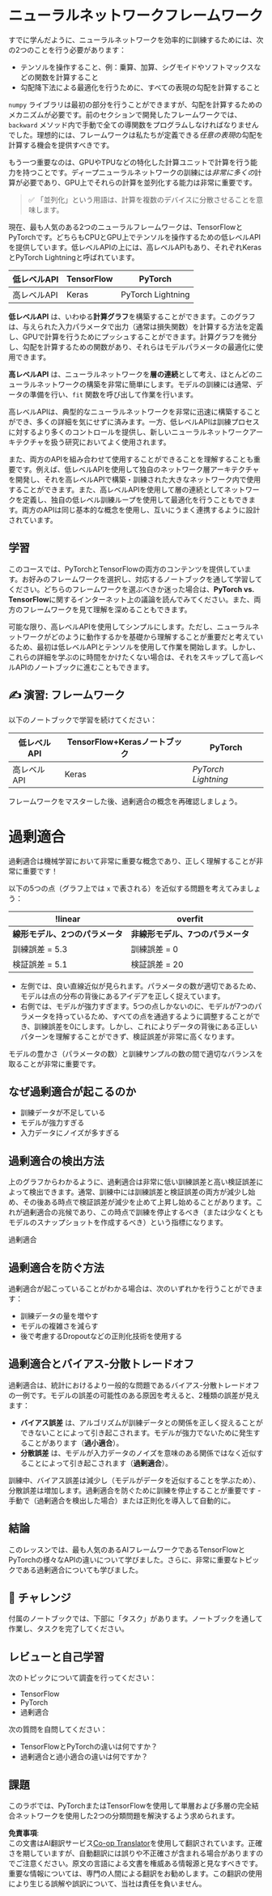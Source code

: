 <!--
CO_OP_TRANSLATOR_METADATA:
{
  "original_hash": "b5466bcedc3c75aa35476270362f626a",
  "translation_date": "2025-05-20T01:52:40+00:00",
  "source_file": "15-rag-and-vector-databases/data/frameworks.md",
  "language_code": "ja"
}
-->
# ニューラルネットワークフレームワーク

すでに学んだように、ニューラルネットワークを効率的に訓練するためには、次の2つのことを行う必要があります：

* テンソルを操作すること、例：乗算、加算、シグモイドやソフトマックスなどの関数を計算すること
* 勾配降下法による最適化を行うために、すべての表現の勾配を計算すること

`numpy` ライブラリは最初の部分を行うことができますが、勾配を計算するためのメカニズムが必要です。前のセクションで開発したフレームワークでは、`backward` メソッド内で手動で全ての導関数をプログラムしなければなりませんでした。理想的には、フレームワークは私たちが定義できる*任意の表現*の勾配を計算する機会を提供すべきです。

もう一つ重要なのは、GPUやTPUなどの特化した計算ユニットで計算を行う能力を持つことです。ディープニューラルネットワークの訓練には*非常に多くの*計算が必要であり、GPU上でそれらの計算を並列化する能力は非常に重要です。

> ✅ 「並列化」という用語は、計算を複数のデバイスに分散させることを意味します。

現在、最も人気のある2つのニューラルフレームワークは、TensorFlowとPyTorchです。どちらもCPUとGPU上でテンソルを操作するための低レベルAPIを提供しています。低レベルAPIの上には、高レベルAPIもあり、それぞれKerasとPyTorch Lightningと呼ばれています。

低レベルAPI | TensorFlow | PyTorch
--------------|-------------------------------------|--------------------------------
高レベルAPI | Keras | PyTorch Lightning

**低レベルAPI** は、いわゆる**計算グラフ**を構築することができます。このグラフは、与えられた入力パラメータで出力（通常は損失関数）を計算する方法を定義し、GPUで計算を行うためにプッシュすることができます。計算グラフを微分し、勾配を計算するための関数があり、それらはモデルパラメータの最適化に使用できます。

**高レベルAPI** は、ニューラルネットワークを**層の連続**として考え、ほとんどのニューラルネットワークの構築を非常に簡単にします。モデルの訓練には通常、データの準備を行い、`fit` 関数を呼び出して作業を行います。

高レベルAPIは、典型的なニューラルネットワークを非常に迅速に構築することができ、多くの詳細を気にせずに済みます。一方、低レベルAPIは訓練プロセスに対するより多くのコントロールを提供し、新しいニューラルネットワークアーキテクチャを扱う研究においてよく使用されます。

また、両方のAPIを組み合わせて使用することができることを理解することも重要です。例えば、低レベルAPIを使用して独自のネットワーク層アーキテクチャを開発し、それを高レベルAPIで構築・訓練された大きなネットワーク内で使用することができます。また、高レベルAPIを使用して層の連続としてネットワークを定義し、独自の低レベル訓練ループを使用して最適化を行うこともできます。両方のAPIは同じ基本的な概念を使用し、互いにうまく連携するように設計されています。

## 学習

このコースでは、PyTorchとTensorFlowの両方のコンテンツを提供しています。お好みのフレームワークを選択し、対応するノートブックを通して学習してください。どちらのフレームワークを選ぶべきか迷った場合は、**PyTorch vs. TensorFlow**に関するインターネット上の議論を読んでみてください。また、両方のフレームワークを見て理解を深めることもできます。

可能な限り、高レベルAPIを使用してシンプルにします。ただし、ニューラルネットワークがどのように動作するかを基礎から理解することが重要だと考えているため、最初は低レベルAPIとテンソルを使用して作業を開始します。しかし、これらの詳細を学ぶのに時間をかけたくない場合は、それをスキップして高レベルAPIのノートブックに進むこともできます。

## ✍️ 演習: フレームワーク

以下のノートブックで学習を続けてください：

低レベルAPI | TensorFlow+Kerasノートブック | PyTorch
--------------|-------------------------------------|--------------------------------
高レベルAPI | Keras | *PyTorch Lightning*

フレームワークをマスターした後、過剰適合の概念を再確認しましょう。

# 過剰適合

過剰適合は機械学習において非常に重要な概念であり、正しく理解することが非常に重要です！

以下の5つの点（グラフ上では `x` で表される）を近似する問題を考えてみましょう：

!linear | overfit
-------------------------|--------------------------
**線形モデル、2つのパラメータ** | **非線形モデル、7つのパラメータ**
訓練誤差 = 5.3 | 訓練誤差 = 0
検証誤差 = 5.1 | 検証誤差 = 20

* 左側では、良い直線近似が見られます。パラメータの数が適切であるため、モデルは点の分布の背後にあるアイデアを正しく捉えています。
* 右側では、モデルが強力すぎます。5つの点しかないのに、モデルが7つのパラメータを持っているため、すべての点を通過するように調整することができ、訓練誤差を0にします。しかし、これによりデータの背後にある正しいパターンを理解することができず、検証誤差が非常に高くなります。

モデルの豊かさ（パラメータの数）と訓練サンプルの数の間で適切なバランスを取ることが非常に重要です。

## なぜ過剰適合が起こるのか

  * 訓練データが不足している
  * モデルが強力すぎる
  * 入力データにノイズが多すぎる

## 過剰適合の検出方法

上のグラフからわかるように、過剰適合は非常に低い訓練誤差と高い検証誤差によって検出できます。通常、訓練中には訓練誤差と検証誤差の両方が減少し始め、その後ある時点で検証誤差が減少を止めて上昇し始めることがあります。これが過剰適合の兆候であり、この時点で訓練を停止するべき（または少なくともモデルのスナップショットを作成するべき）という指標になります。

過剰適合

## 過剰適合を防ぐ方法

過剰適合が起こっていることがわかる場合は、次のいずれかを行うことができます：

 * 訓練データの量を増やす
 * モデルの複雑さを減らす
 * 後で考慮するDropoutなどの正則化技術を使用する

## 過剰適合とバイアス-分散トレードオフ

過剰適合は、統計におけるより一般的な問題であるバイアス-分散トレードオフの一例です。モデルの誤差の可能性のある原因を考えると、2種類の誤差が見えます：

* **バイアス誤差** は、アルゴリズムが訓練データとの関係を正しく捉えることができないことによって引き起こされます。モデルが強力でないために発生することがあります（**過小適合**）。
* **分散誤差** は、モデルが入力データのノイズを意味のある関係ではなく近似することによって引き起こされます（**過剰適合**）。

訓練中、バイアス誤差は減少し（モデルがデータを近似することを学ぶため）、分散誤差は増加します。過剰適合を防ぐために訓練を停止することが重要です - 手動で（過剰適合を検出した場合）または正則化を導入して自動的に。

## 結論

このレッスンでは、最も人気のあるAIフレームワークであるTensorFlowとPyTorchの様々なAPIの違いについて学びました。さらに、非常に重要なトピックである過剰適合についても学びました。

## 🚀 チャレンジ

付属のノートブックでは、下部に「タスク」があります。ノートブックを通して作業し、タスクを完了してください。

## レビューと自己学習

次のトピックについて調査を行ってください：

- TensorFlow
- PyTorch
- 過剰適合

次の質問を自問してください：

- TensorFlowとPyTorchの違いは何ですか？
- 過剰適合と過小適合の違いは何ですか？

## 課題

このラボでは、PyTorchまたはTensorFlowを使用して単層および多層の完全結合ネットワークを使用した2つの分類問題を解決するよう求められます。

**免責事項**:  
この文書はAI翻訳サービス[Co-op Translator](https://github.com/Azure/co-op-translator)を使用して翻訳されています。正確さを期していますが、自動翻訳には誤りや不正確さが含まれる場合がありますのでご注意ください。原文の言語による文書を権威ある情報源と見なすべきです。重要な情報については、専門の人間による翻訳をお勧めします。この翻訳の使用により生じる誤解や誤訳について、当社は責任を負いません。